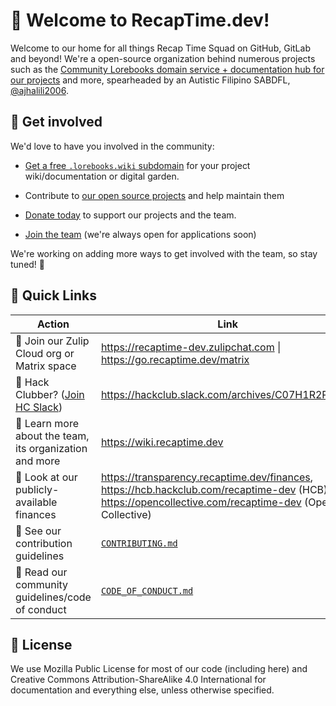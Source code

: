 # :wave: Welcome to RecapTime.dev!

Welcome to our home for all things Recap Time Squad on GitHub, GitLab and beyond!
We're a open-source organization behind numerous projects such as the
[Community Lorebooks domain service + documentation hub for our projects](https://lorebooks.wiki)
and more, spearheaded by an Autistic Filipino SABDFL, [@ajhalili2006]((https://andreijiroh.dev)).

## 🌈 Get involved

We'd love to have you involved in the community:

- [Get a free `.lorebooks.wiki` subdomain](https://lorebooks.wiki/docs/getting-started) for your project wiki/documentation or digital garden.

- Contribute to [our open source projects](https://recaptime.dev/projects) and help maintain them

- [Donate today](https://recaptime.dev/donate) to support our projects and the team.

- [Join the team](https://recaptime.dev/join) (we're always open for applications soon)

We're working on adding more ways to get involved with the team, so stay tuned! 👀

## 🔗 Quick Links

| Action | Link |
| --- | --- |
| 💬 Join our Zulip Cloud org or Matrix space | <https://recaptime-dev.zulipchat.com> \| <https://go.recaptime.dev/matrix> |
| 🏫 Hack Clubber? ([Join HC Slack](https://hackclub.com/slack)) | <https://hackclub.slack.com/archives/C07H1R2PW9W> |
| 📖 Learn more about the team, its organization and more | <https://wiki.recaptime.dev> |
| 🏦 Look at our publicly-available finances | <https://transparency.recaptime.dev/finances>, <https://hcb.hackclub.com/recaptime-dev> (HCB), <https://opencollective.com/recaptime-dev> (Open Collective) |
| 💖 See our contribution guidelines | [`CONTRIBUTING.md`](./CONTRIBUTING.md) |
| 🙏 Read our community guidelines/code of conduct | [`CODE_OF_CONDUCT.md`](./CODE_OF_CONDUCT.md) |

## 📜 License

We use Mozilla Public License for most of our code (including here) and Creative Commons
Attribution-ShareAlike 4.0 International for documentation and everything else,
unless otherwise specified.
